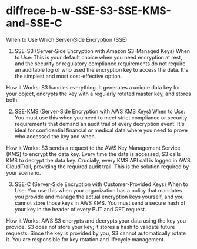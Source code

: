 # diffrece-b-w-SSE-S3-SSE-KMS-and-SSE-C

When to Use Which Server-Side Encryption (SSE)
1. SSE-S3 (Server-Side Encryption with Amazon S3-Managed Keys)
When to Use: This is your default choice when you need encryption at rest, and the security or regulatory compliance requirements do not require an auditable log of who used the encryption key to access the data. It's the simplest and most cost-effective option.

How it Works: S3 handles everything. It generates a unique data key for your object, encrypts the key with a regularly rotated master key, and stores both.

2. SSE-KMS (Server-Side Encryption with AWS KMS Keys)
When to Use: You must use this when you need to meet strict compliance or security requirements that demand an audit trail of every decryption event. It's ideal for confidential financial or medical data where you need to prove who accessed the key and when.

How it Works: S3 sends a request to the AWS Key Management Service (KMS) to encrypt the data key. Every time the data is accessed, S3 calls KMS to decrypt the data key. Crucially, every KMS API call is logged in AWS CloudTrail, providing the required audit trail. This is the solution required by your scenario.

3. SSE-C (Server-Side Encryption with Customer-Provided Keys)
When to Use: You use this when your organization has a policy that mandates you provide and manage the actual encryption keys yourself, and you cannot store those keys in AWS KMS. You must send a secure hash of your key in the header of every PUT and GET request.

How it Works: AWS S3 encrypts and decrypts your data using the key you provide. S3 does not store your key; it stores a hash to validate future requests. Since the key is provided by you, S3 cannot automatically rotate it. You are responsible for key rotation and lifecycle management.
